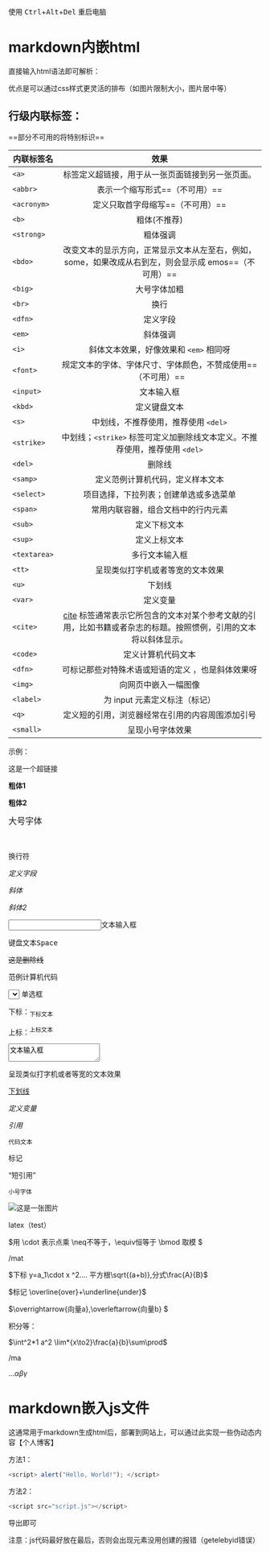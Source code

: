   使用 <kbd>Ctrl</kbd>+<kbd>Alt</kbd>+<kbd>Del</kbd> 重启电脑

<kbd></kbd>



# markdown内嵌html



直接输入html语法即可解析：

优点是可以通过css样式更灵活的排布（如图片限制大小，图片居中等）



## 行级内联标签：

==部分不可用的将特别标识==

| 内联标签名   |                             效果                             |
| ------------ | :----------------------------------------------------------: |
| `<a>`        |       标签定义超链接，用于从一张页面链接到另一张页面。       |
| `<abbr>`     |                表示一个缩写形式==（不可用）==                |
| `<acronym>`  |               定义只取首字母缩写==（不可用）==               |
| `<b>`        |                         粗体(不推荐)                         |
| `<strong>`   |                           粗体强调                           |
| `<bdo>`      | 改变文本的显示方向，正常显示文本从左至右，例如，some，如果改成从右到左，则会显示成 emos==（不可用）== |
| `<big>`      |                         大号字体加粗                         |
| `<br>`       |                             换行                             |
| `<dfn>`      |                           定义字段                           |
| `<em>`       |                           斜体强调                           |
| `<i>`        |            斜体文本效果，好像效果和 `<em>` 相同呀            |
| `<font>`     | 规定文本的字体、字体尺寸、字体颜色，不赞成使用==（不可用）== |
| `<input>`    |                          文本输入框                          |
| `<kbd>`      |                         定义键盘文本                         |
| `<s>`        |             中划线，不推荐使用，推荐使用 `<del>`             |
| `<strike>`   | 中划线；`<strike>` 标签可定义加删除线文本定义。不推荐使用，推荐使用 `<del>` |
| `<del>`      |                            删除线                            |
| `<samp>`     |               定义范例计算机代码，定义样本文本               |
| `<select>`   |            项目选择，下拉列表；创建单选或多选菜单            |
| `<span>`     |              常用内联容器，组合文档中的行内元素              |
| `<sub>`      |                         定义下标文本                         |
| `<sup>`      |                         定义上标文本                         |
| `<textarea>` |                        多行文本输入框                        |
| `<tt>`       |               呈现类似打字机或者等宽的文本效果               |
| `<u>`        |                            下划线                            |
| `<var>`      |                           定义变量                           |
| `<cite>`     | [cite](https://www.w3school.com.cn/tags/tag_cite.asp) 标签通常表示它所包含的文本对某个参考文献的引用，比如书籍或者杂志的标题。按照惯例，引用的文本将以斜体显示。 |
| `<code>`     |                      定义计算机代码文本                      |
| `<dfn>`      |      可标记那些对特殊术语或短语的定义 ，也是斜体效果呀       |
| `<img>`      |                     向网页中嵌入一幅图像                     |
| `<label>`    |                为 input 元素定义标注（标记）                 |
| `<q>`        |       定义短的引用，浏览器经常在引用的内容周围添加引号       |
| `<small>`    |                       呈现小号字体效果                       |

示例：

<a>这是一个超链接</a>

<b>粗体1</b>

<strong>粗体2</strong>

<big>大号字体</big>

<br></br>换行符 

<dfn>定义字段  </dfn>  

<em>斜体</em>  

<i> 斜体2</i>

<input>文本输入框</input>

<kbd>键盘文本</kbd><kbd>Space</kbd>

<del>这是删除线</del>

<samp>范例计算机代码</samp>

<select>单选框 多选框</select>  单选框

下标：<sub>下标文本</sub>

上标：<sup>上标文本</sup>

<textarea>文本输入框</textarea>

<tt>呈现类似打字机或者等宽的文本效果</tt>

<u>下划线</u>

<var>定义变量</var>

<cite>引用</cite>

<code>代码文本</code>

<label>标记</label>

<q>短引用</q>

<small>小号字体</small>



<img src="https://gitee.com/dancehole/chess/raw/develop/DS_TriangleChess/11.png">这是一张图片</img>











latex（test）

$用 \cdot 表示点乘 \neq不等于，\equiv恒等于 \bmod 取模 $

/mat

$下标 y=a_1\cdot x ^2…. 平方根\sqrt{(a+b)},分式\frac{A}{B}$

$标记 \overline{over}+\underline{under}$

$\overrightarrow{向量a},\overleftarrow{向量b} $

积分等：

$\int^2*1 a^2 \lim*{x\to2}\frac{a}{b}\sum\prod$

/ma

$\ldots\alpha\beta\gamma$









# markdown嵌入js文件

这通常用于markdown生成html后，部署到网站上，可以通过此实现一些伪动态内容【个人博客】

<script> alert("Hello, World!"); </script>

方法1：

```js
<script> alert("Hello, World!"); </script>
```



方法2：

```js
<script src="script.js"></script>
```



导出即可



注意：js代码最好放在最后，否则会出现元素没用创建的报错（getelebyid错误）
